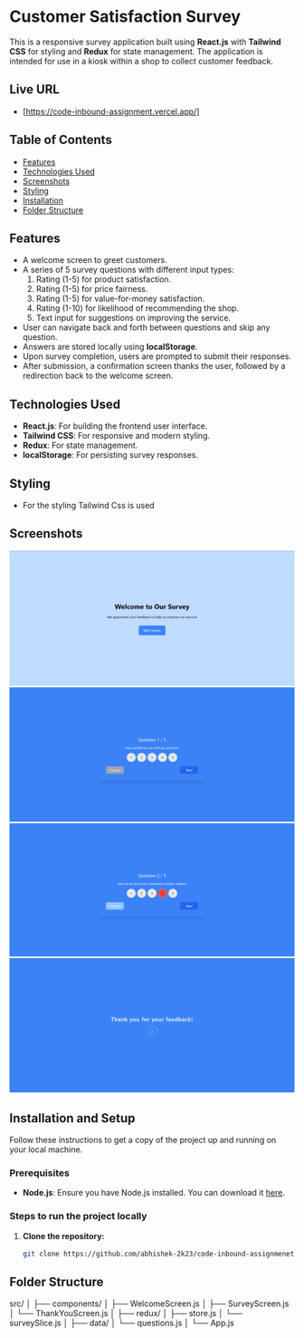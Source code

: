 # Customer Satisfaction Survey 

This is a responsive survey application built using **React.js** with **Tailwind CSS** for styling and **Redux** for state management. The application is intended for use in a kiosk within a shop to collect customer feedback.

## Live URL 
- [https://code-inbound-assignment.vercel.app/]

## Table of Contents
- [Features](#Features)
- [Technologies Used](#Technologies-Used)
- [Screenshots](#Screenshots)
- [Styling](#Stying)
- [Installation](#installation)
- [Folder Structure](#folder-structure)

## Features

- A welcome screen to greet customers.
- A series of 5 survey questions with different input types:
  1. Rating (1-5) for product satisfaction.
  2. Rating (1-5) for price fairness.
  3. Rating (1-5) for value-for-money satisfaction.
  4. Rating (1-10) for likelihood of recommending the shop.
  5. Text input for suggestions on improving the service.
- User can navigate back and forth between questions and skip any question.
- Answers are stored locally using **localStorage**.
- Upon survey completion, users are prompted to submit their responses.
- After submission, a confirmation screen thanks the user, followed by a redirection back to the welcome screen.

## Technologies Used

- **React.js**: For building the frontend user interface.
- **Tailwind CSS**: For responsive and modern styling.
- **Redux**: For state management.
- **localStorage**: For persisting survey responses.

## Styling
- For the styling Tailwind Css is used

## Screenshots

![Welcome screen](./src/Screenshots/welcome.png)
![Survery Screen](./src/Screenshots/survey.png)
![Answer selected](./src/Screenshots/answer-selected.png)
![Thank you screen](./src/Screenshots/thankyou-screen.png)
## Installation and Setup

Follow these instructions to get a copy of the project up and running on your local machine.

### Prerequisites

- **Node.js**: Ensure you have Node.js installed. You can download it [here](https://nodejs.org/).

### Steps to run the project locally

1. **Clone the repository:**

   ```bash
   git clone https://github.com/abhishek-2k23/code-inbound-assignmenet.git


## Folder Structure
src/
│
├── components/
│   ├── WelcomeScreen.js
│   ├── SurveyScreen.js
│   └── ThankYouScreen.js
│
├── redux/
│   ├── store.js
│   └── surveySlice.js
│
├── data/
│   └── questions.js
│
└── App.js
